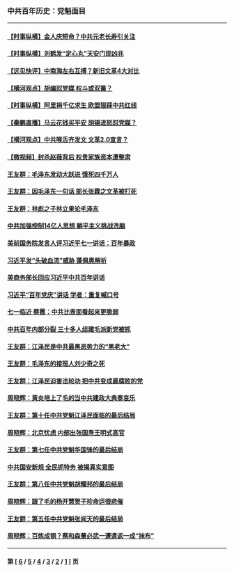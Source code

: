 ### 中共百年历史：党魁面目
---
#### [【时事纵横】金人庆短命？中共元老长寿引关注](../../pages/nf1176107/n13217934.md?09290430) 
#### [【时事纵横】刘鹤发“定心丸”天安门现凶兆](../../pages/nf1176107/n13215416.md?09290430) 
#### [【远见快评】中南海左右互搏？新旧文革4大对比](../../pages/nf1176107/n13214745.md?09290430) 
#### [【横河观点】胡编怼党媒 权斗或双簧？](../../pages/nf1176107/n13210864.md?09290430) 
#### [【时事纵横】阿里捐千亿求生 欧盟狠踩中共红线](../../pages/nf1176107/n13206431.md?09290430) 
#### [【秦鹏直播】马云花钱买平安 胡锡进怒怼党媒？](../../pages/nf1176107/n13206392.md?09290430) 
#### [【横河观点】中共喉舌齐发文 文革2.0宣言？](../../pages/nf1176107/n13201248.md?09290430) 
#### [【微视频】封杀赵薇背后 权贵家族资本遭整肃](../../pages/nf1176107/n13197798.md?09290430) 
#### [王友群：毛泽东发动大跃进 饿死四千万人](../../pages/nf1176107/n13177158.md?09290430) 
#### [王友群：因毛泽东一句话 部长张霖之文革被打死](../../pages/nf1176107/n13161711.md?09290430) 
#### [王友群：林彪之子林立果论毛泽东](../../pages/nf1176107/n13128622.md?09290430) 
#### [中共加强控制14亿人思想 躺平主义挑战洗脑](../../pages/nf1176107/n13094299.md?09290430) 
#### [美前国务院发言人评习近平七一讲话：百年暴政](../../pages/nf1176107/n13066986.md?09290430) 
#### [习近平发“头破血流”威胁 蓬佩奥解析](../../pages/nf1176107/n13063604.md?09290430) 
#### [美商务部长回应习近平中共百年讲话](../../pages/nf1176107/n13062903.md?09290430) 
#### [习近平“百年党庆”讲话 学者：重复喊口号](../../pages/nf1176107/n13061411.md?09290430) 
#### [七一临近 蔡霞：中共比表面看起来更脆弱](../../pages/nf1176107/n13056418.md?09290430) 
#### [中共百年内部分裂 三十多人组建毛派新党被抓](../../pages/nf1176107/n13044023.md?09290430) 
#### [王友群：江泽民是中共最黑恶势力的“黑老大”](../../pages/nf1176107/n13022180.md?09290430) 
#### [王友群：毛泽东的接班人刘少奇之死](../../pages/nf1176107/n12991772.md?09290430) 
#### [王友群：江泽民迫害法轮功 把中共变成最腐败的党](../../pages/nf1176107/n12947347.md?09290430) 
#### [周晓辉：黄炎培上了毛的当中共建政大典奏哀乐](../../pages/nf1176107/n12942780.md?09290430) 
#### [王友群：第十任中共党魁江泽民面临的最后结局](../../pages/nf1176107/n12933748.md?09290430) 
#### [周晓辉：北京忧虑 内部出张国焘王明式高官](../../pages/nf1176107/n12931709.md?09290430) 
#### [王友群：第七任中共党魁华国锋的最后结局](../../pages/nf1176107/n12918457.md?09290430) 
#### [中共国安新规 全民抓特务 被揭真实意图](../../pages/nf1176107/n12911615.md?09290430) 
#### [王友群：第八任中共党魁胡耀邦的最后结局](../../pages/nf1176107/n12902918.md?09290430) 
#### [周晓辉：跟了毛的杨开慧贺子珍命运很悲催](../../pages/nf1176107/n12877804.md?09290430) 
#### [王友群：第五任中共党魁张闻天的最后结局](../../pages/nf1176107/n12865420.md?09290430) 
#### [周晓辉：百炼成钢？蔡和森董必武一遭遣返一成“抹布”](../../pages/nf1176107/n12854806.md?09290430) 

---
#### 第 [ [6](./6.md?09290430) / [5](./5.md?09290430) / [4](./4.md?09290430) / [3](./3.md?09290430) / [2](./2.md?09290430) / [1](./1.md?09290430) ] 页
